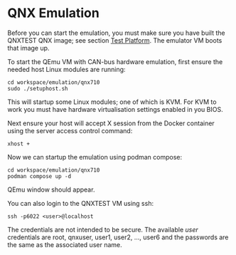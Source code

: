 # QNX Emulation

Before you can start the emulation, you must make sure you have built the
QNXTEST QNX image; see section [Test Platform](./image/). The emulator VM boots
that image up.

To start the QEmu VM with CAN-bus hardware emulation, first ensure the needed
host Linux modules are running:

    cd workspace/emulation/qnx710
    sudo ./setuphost.sh

This will startup some Linux modules; one of which is KVM. For KVM to work you
must have hardware virtualisation settings enabled in you BIOS.

Next ensure your host will accept X session from the Docker container using the
server access control command:

    xhost +

Now we can startup the emulation using podman compose:

    cd workspace/emulation/qnx710
    podman compose up -d

QEmu window should appear.

You can also login to the QNXTEST VM using ssh:

    ssh -p6022 <user>@localhost

The credentials are not intended to be secure. The available _user_ credentials
are root, qnxuser, user1, user2, ..., user6 and the passwords are the same as
the associated user name.
